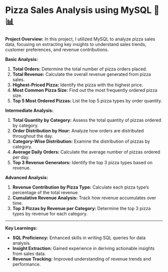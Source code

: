 # Pizza Sales Analysis using MySQL 🍕📊

**Project Overview:**
In this project, I utilized MySQL to analyze pizza sales data, focusing on extracting key insights to understand sales trends, customer preferences, and revenue contributions.

**Basic Analysis:**
1. **Total Orders:** Determine the total number of pizza orders placed.
2. **Total Revenue:** Calculate the overall revenue generated from pizza sales.
3. **Highest-Priced Pizza:** Identify the pizza with the highest price.
4. **Most Common Pizza Size:** Find out the most frequently ordered pizza size.
5. **Top 5 Most Ordered Pizzas:** List the top 5 pizza types by order quantity.

**Intermediate Analysis:**
1. **Total Quantity by Category:** Assess the total quantity of pizzas ordered by category.
2. **Order Distribution by Hour:** Analyze how orders are distributed throughout the day.
3. **Category-Wise Distribution:** Examine the distribution of pizzas by category.
4. **Average Daily Orders:** Calculate the average number of pizzas ordered per day.
5. **Top 3 Revenue Generators:** Identify the top 3 pizza types based on revenue.

**Advanced Analysis:**
1. **Revenue Contribution by Pizza Type:** Calculate each pizza type’s percentage of the total revenue.
2. **Cumulative Revenue Analysis:** Track how revenue accumulates over time.
3. **Top 3 Pizzas by Revenue per Category:** Determine the top 3 pizza types by revenue for each category.

---

**Key Learnings:**
- **SQL Proficiency:** Enhanced skills in writing SQL queries for data analysis.
- **Insight Extraction:** Gained experience in deriving actionable insights from sales data.
- **Revenue Tracking:** Improved understanding of revenue trends and performance.
